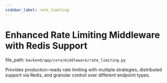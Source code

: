 ```yaml
---
sidebar_label: rate_limiting
---
```


# Enhanced Rate Limiting Middleware with Redis Support

  file_path: `backend/app/core/middleware/rate_limiting.py`

Provides production-ready rate limiting with multiple strategies, distributed
support via Redis, and granular control over different endpoint types.
